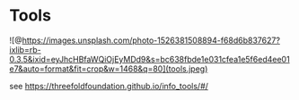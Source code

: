# Tools

![@https://images.unsplash.com/photo-1526381508894-f68d6b837627?ixlib=rb-0.3.5&ixid=eyJhcHBfaWQiOjEyMDd9&s=bc638fbde1e031cfea1e5f6ed4ee01e7&auto=format&fit=crop&w=1468&q=80](tools.jpeg)

see https://threefoldfoundation.github.io/info_tools/#/

